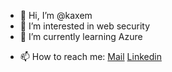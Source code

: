 - 👋 Hi, I’m @kaxem
- 👀 I’m interested in web security
- 🌱 I’m currently learning Azure
<!------ 💞️ I’m looking to collaborate on --->
- 📫 How to reach me: [Mail](mailto:kaaxem@yahoo.com) [Linkedin](https://www.linkedin.com/in/kazem-bolandnazar-150770255/)

<!---
kaxem/kaxem is a ✨ special ✨ repository because its `README.md` (this file) appears on your GitHub profile.
You can click the Preview link to take a look at your changes.
--->
